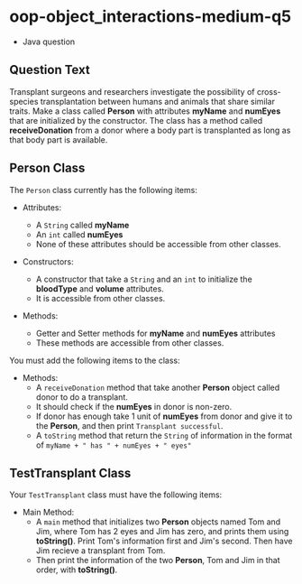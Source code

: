 # oop-object_interactions-medium-q5

- Java question

## Question Text

Transplant surgeons and researchers investigate the possibility of cross-species transplantation between humans and
animals that share similar traits. Make a class called **Person** with attributes **myName** and **numEyes** that are
initialized by the constructor. The class has a method called **receiveDonation** from a donor where a body part is
transplanted as long as that body part is available.

## Person Class

The `Person` class currently has the following items:

- Attributes:
    - A `String` called **myName**
    - An `int` called **numEyes**
    - None of these attributes should be accessible from other classes.

- Constructors:
    - A constructor that take a `String` and an `int` to initialize the **bloodType** and **volume** attributes.
    - It is accessible from other classes.

- Methods:
    - Getter and Setter methods for **myName** and **numEyes** attributes
    - These methods are accessible from other classes.

You must add the following items to the class:

- Methods:
    - A `receiveDonation` method that take another **Person** object called donor to do a transplant.
    - It should check if the **numEyes** in donor is non-zero.
    - If donor has enough take 1 unit of **numEyes** from donor
      and give it to the **Person**, and then print `Transplant successful`.
    - A `toString` method that return the `String` of information in the format
      of `myName + " has " + numEyes + " eyes"`

## TestTransplant Class

Your `TestTransplant` class must have the following items:

- Main Method:
    - A `main` method that initializes two **Person** objects named Tom and Jim, where Tom has 2 eyes and Jim has zero, and prints
      them using **toString()**. Print Tom's information first and Jim's second. Then have Jim recieve a transplant from Tom.
    - Then print the information of the two **Person**, Tom and Jim in that order, with **toString()**.